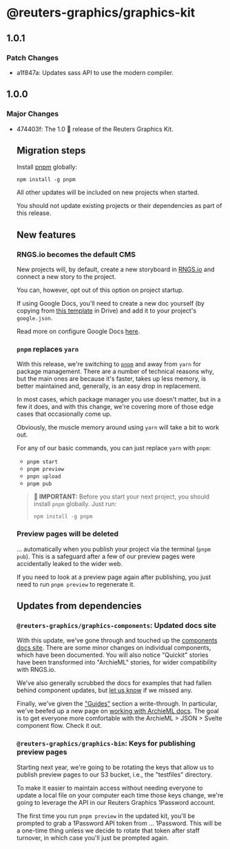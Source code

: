 # @reuters-graphics/graphics-kit

## 1.0.1

### Patch Changes

- a1f847a: Updates sass API to use the modern compiler.

## 1.0.0

### Major Changes

- 474403f: The 1.0 🎉 release of the Reuters Graphics Kit.

  ## Migration steps

  Install [pnpm](https://pnpm.io/) globally:

  ```console
  npm install -g pnpm
  ```

  All other updates will be included on new projects when started.

  You should not update existing projects or their dependencies as part of this release.

  ## New features

  ### RNGS.io becomes the default CMS

  New projects will, by default, create a new storyboard in [RNGS.io](https://rngs.io) and connect a new story to the project.

  You can, however, opt out of this option on project startup.

  If using Google Docs, you'll need to create a new doc yourself (by copying from [this template](https://docs.google.com/document/d/1RRlXYeZ1rRfY1OJbb9m3Ada4fQ8bc1FegaQBVJGA1k0/edit?tab=t.0) in Drive) and add it to your project's `google.json`.

  Read more on configure Google Docs [here](https://reuters-graphics.github.io/graphics-bin/classes/GoogleClient.html#md:config-file).

  ### `pnpm` replaces `yarn`

  With this release, we're switching to [`pnpm`](https://pnpm.io/) and away from `yarn` for package management. There are a number of technical reasons why, but the main ones are because it's faster, takes up less memory, is better maintained and, generally, is an easy drop in replacement.

  In most cases, which package manager you use doesn't matter, but in a few it does, and with this change, we're covering more of those edge cases that occasionally come up.

  Obviously, the muscle memory around using `yarn` will take a bit to work out.

  For any of our basic commands, you can just replace `yarn` with `pnpm`:

  - `pnpm start`
  - `pnpm preview`
  - `pnpn upload`
  - `pnpm pub`

  > **🚨 IMPORTANT:** Before you start your next project, you should install `pnpm` globally. Just run:
  >
  > ```console
  > npm install -g pnpm
  > ```

  ### Preview pages will be deleted

  ... automatically when you publish your project via the terminal (`pnpm pub`). This is a safeguard after a few of our preview pages were accidentally leaked to the wider web.

  If you need to look at a preview page again after publishing, you just need to run `pnpm preview` to regenerate it.

  ## Updates from dependencies

  ### `@reuters-graphics/graphics-components`: Updated docs site

  With this update, we've gone through and touched up the [components docs site](https://reuters-graphics.github.io/graphics-components/?path=/docs/intro--docs). There are some minor changes on individual components, which have been documented. You will also notice "Quickit" stories have been transformed into "ArchieML" stories, for wider compatibility with RNGS.io.

  We've also generally scrubbed the docs for examples that had fallen behind component updates, but [let us know](https://github.com/reuters-graphics/graphics-components/issues/new?labels=documentation&assignees=hobbes7878) if we missed any.

  Finally, we've given the ["Guides"](https://reuters-graphics.github.io/graphics-components/?path=/docs/guides-using-these-docs--docs) section a write-through. In particular, we've beefed up a new page on [working with ArchieML docs](https://reuters-graphics.github.io/graphics-components/?path=/docs/guides-using-with-archieml-docs--docs). The goal is to get everyone more comfortable with the ArchieML > JSON > Svelte component flow. Check it out.

  ### `@reuters-graphics/graphics-bin`: Keys for publishing preview pages

  Starting next year, we're going to be rotating the keys that allow us to publish preview pages to our S3 bucket, i.e., the "testfiles" directory.

  To make it easier to maintain access without needing everyone to update a local file on your computer each time those keys change, we're going to leverage the API in our Reuters Graphics 1Password account.

  The first time you run `pnpm preview` in the updated kit, you'll be prompted to grab a 1Password API token from ... 1Password. This will be a one-time thing unless we decide to rotate that token after staff turnover, in which case you'll just be prompted again.
